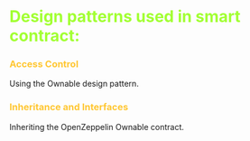 **<h1 style="color:#A2FF33">Design patterns used in smart contract:</h1>**

**<h3 style="color:#FFC733">Access Control</h3>** 
Using the Ownable design pattern.

**<h3 style="color:#FFC733">Inheritance and Interfaces</h3>** 
Inheriting the OpenZeppelin Ownable contract.